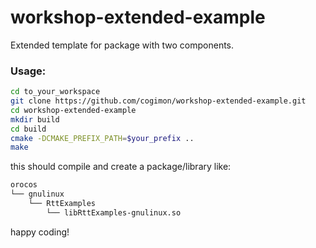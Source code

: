 # workshop-extended-example
Extended template for package with two components.

### Usage:
```bash
cd to_your_workspace
git clone https://github.com/cogimon/workshop-extended-example.git
cd workshop-extended-example
mkdir build
cd build
cmake -DCMAKE_PREFIX_PATH=$your_prefix ..
make
```
this should compile and create a package/library like:
```bash
orocos
└── gnulinux
    └── RttExamples
        └── libRttExamples-gnulinux.so
```
happy coding!

